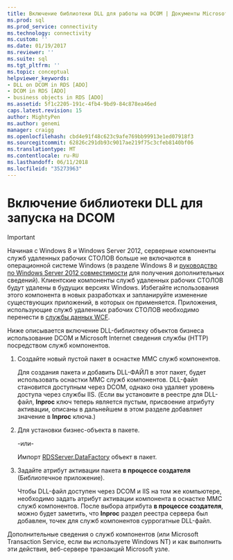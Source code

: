 ```yaml
---
title: Включение библиотеки DLL для работы на DCOM | Документы Microsoft
ms.prod: sql
ms.prod_service: connectivity
ms.technology: connectivity
ms.custom: ''
ms.date: 01/19/2017
ms.reviewer: ''
ms.suite: sql
ms.tgt_pltfrm: ''
ms.topic: conceptual
helpviewer_keywords:
- DLL on DCOM in RDS [ADO]
- DCOM in RDS [ADO]
- business objects in RDS [ADO]
ms.assetid: 5f1c2205-191c-4fb4-9bd9-84c878ea46ed
caps.latest.revision: 15
author: MightyPen
ms.author: genemi
manager: craigg
ms.openlocfilehash: cbd4e91f48c623c9afe769bb99913e1ed07918f3
ms.sourcegitcommit: 62826c291db93c9017ae219f75c3cfeb8140bf06
ms.translationtype: MT
ms.contentlocale: ru-RU
ms.lasthandoff: 06/11/2018
ms.locfileid: "35273963"
---
```

# <a name="enabling-a-dll-to-run-on-dcom"></a>Включение библиотеки DLL для запуска на DCOM
> [!IMPORTANT]
>  Начиная с Windows 8 и Windows Server 2012, серверные компоненты служб удаленных рабочих СТОЛОВ больше не включаются в операционной системе Windows (в разделе Windows 8 и [руководство по Windows Server 2012 совместимости](https://www.microsoft.com/en-us/download/details.aspx?id=27416) для получения дополнительных сведений). Клиентские компоненты служб удаленных рабочих СТОЛОВ будут удалены в будущих версиях Windows. Избегайте использования этого компонента в новых разработках и запланируйте изменение существующих приложений, в которых он применяется. Приложения, использующие служб удаленных рабочих СТОЛОВ необходимо перенести в [службы данных WCF](http://go.microsoft.com/fwlink/?LinkId=199565).  
  
 Ниже описывается включение DLL-библиотеку объектов бизнеса использование DCOM и Microsoft Internet сведения службы (HTTP) посредством служб компонентов.  
  
1.  Создайте новый пустой пакет в оснастке MMC служб компонентов.  
  
     Для создания пакета и добавить DLL-ФАЙЛ в этот пакет, будет использовать оснастки MMC служб компонентов. DLL-файл становится доступным через DCOM, однако она удаляет уровень доступа через службы IIS. (Если вы установите в реестре для DLL-файл, **Inproc** ключ теперь является пустым, присвоение атрибуту активации, описаны в дальнейшем в этом разделе добавляет значение в **Inproc** ключа.)  
  
2.  Для установки бизнес-объекта в пакете.  
  
     -или-  
  
     Импорт [RDSServer.DataFactory](../../../ado/reference/rds-api/datafactory-object-rdsserver.md) объект в пакет.  
  
3.  Задайте атрибут активации пакета **в процессе создателя** (Библиотечное приложение).  
  
     Чтобы DLL-файл доступен через DCOM и IIS на том же компьютере, необходимо задать атрибут активации компонента в оснастке MMC служб компонентов. После выбора атрибута **в процессе создателя**, можно будет заметить, что **Inproc** раздел реестра сервера был добавлен, точек для служб компонентов суррогатные DLL-файл.  
  
 Дополнительные сведения о служб компонентов (или Microsoft Transaction Service, если вы используете Windows NT) и как выполнить эти действия, веб-сервере транзакций Microsoft узле.


